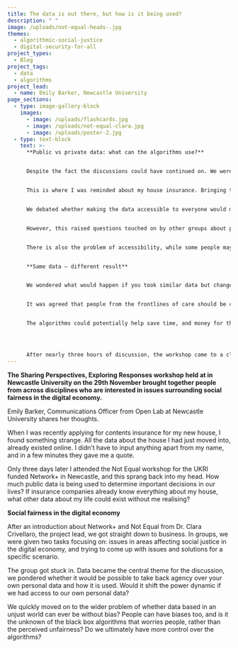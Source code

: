 ```yaml
---
title: The data is out there, but how is it being used?
description: " "
image: /uploads/not-equal-heads-.jpg
themes:
  - algorithmic-social-justice
  - digital-security-for-all
project_types:
  - Blog
project_tags:
  - data
  - algorithms
project_lead:
  - name: Emily Barker, Newcastle University
page_sections:
  - type: image-gallery-block
    images:
      - image: /uploads/flashcards.jpg
      - image: /uploads/not-equal-clara.jpg
      - image: /uploads/poster-2.jpg
  - type: text-block
    text: >-
      **Public vs private data: what can the algorithms use?** 


      Despite the fact the discussions could have continued on. We were ready to face our second task – taking a scenario or process, and unpacking the issues, risks and possible opportunities around it. At first we decided to look at how insurance companies could use algorithms to decide on premiums.   


      This is where I was reminded about my house insurance. Bringing that to the table, we discussed how algorithms could be using publicly available data to make decisions about our lives. As one person said: “the decision is extremely private, but it could come from public data.” 


      We debated whether making the data accessible to everyone would make it fairer, even opening it up to community groups who could use it to form campaigns. For example, if a community group found they were being penalised due to issues in their areas, they could use it to lobby the council. 


      However, this raised questions touched on by other groups about putting too much focus on the individual and not holding the organisations and companies to account. One group explained that by suggesting individuals need training around data security, this could be seen to push the risk onto people rather than the institutions using it. 


      There is also the problem of accessibility, while some people may be confident enough to find how their data is being used, others might not. Would this create a hierarchy where only some people are able to change how their data is being used? 


      **Same data – different result** 


      We wondered what would happen if you took similar data but changed the context? Instead of using it for insurance, what if instead it was used to determine quality of care for elderly patients. This touched on projects that are already happening such as data sharing with the Great North Care Record. 


      It was agreed that people from the frontlines of care should be consulted in the making of the system, and that quality checks should be built into the process to catch any issues with the data being inputted.  


      The algorithms could potentially help save time, and money for the NHS, as well as spotting issues that might not immediately be apparent. However, we realised that the amount of data available would make a big difference. If a recent migrant only had a few years of data, compared to someone with 70 years, would they be penalised by the system?  




      After nearly three hours of discussion, the workshop came to a close. There were lots of ideas floating around the room – from trying to hack the gig economy, by tricking algorithms that governed people’s workdays to fears around using historical data to predict the future, and the implications of that.
---
```

**The Sharing Perspectives, Exploring Responses workshop held at in Newcastle University on the 29th November brought together people from across disciplines who are interested in issues surrounding social fairness in the digital economy.**

Emily Barker, Communications Officer from Open Lab at Newcastle University shares her thoughts.  

When I was recently applying for contents insurance for my new house, I found something strange. All the data about the house I had just moved into, already existed online. I didn’t have to input anything apart from my name, and in a few minutes they gave me a quote. 

Only three days later I attended the Not Equal workshop for the UKRI funded Network+ in Newcastle, and this sprang back into my head. How much public data is being used to determine important decisions in our lives? If insurance companies already know everything about my house, what other data about my life could exist without me realising? 

**Social fairness in the digital economy**  

After an introduction about Network+ and Not Equal from Dr. Clara Crivellaro, the project lead, we got straight down to business. In groups, we were given two tasks focusing on: issues in areas affecting social justice in the digital economy, and trying to come up with issues and solutions for a specific scenario.  

The group got stuck in. Data became the central theme for the discussion, we pondered whether it would be possible to take back agency over your own personal data and how it is used. Would it shift the power dynamic if we had access to our own personal data?  

We quickly moved on to the wider problem of whether data based in an unjust world can ever be without bias? People can have biases too, and is it the unknown of the black box algorithms that worries people, rather than the perceived unfairness? Do we ultimately have more control over the algorithms?